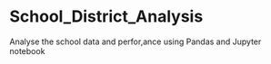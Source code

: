 # School_District_Analysis
Analyse the school data and perfor,ance using Pandas and Jupyter notebook
